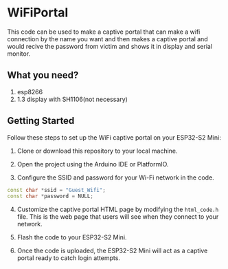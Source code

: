# WiFiPortal

This code can be used to make a captive portal that can make a wifi connection by the name you want 
and then makes a captive portal and would recive the password from victim and shows it in display and serial monitor.

## What you need?

1. esp8266
2. 1.3 display with SH1106(not necessary)

## Getting Started

Follow these steps to set up the WiFi captive portal on your ESP32-S2 Mini:

1. Clone or download this repository to your local machine.

2. Open the project using the Arduino IDE or PlatformIO.

3. Configure the SSID and password for your Wi-Fi network in the code.

```cpp
const char *ssid = "Guest_Wifi";
const char *password = NULL;
```

4. Customize the captive portal HTML page by modifying the `html_code.h` file. This is the web page that users will see when they connect to your network.

5. Flash the code to your ESP32-S2 Mini.

6. Once the code is uploaded, the ESP32-S2 Mini will act as a captive portal ready to catch login attempts.
